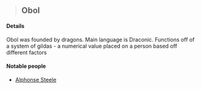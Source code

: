 >## Obol

#### Details

Obol was founded by dragons. Main language is Draconic. Functions off of a system of gildas - a numerical value placed on a person based off different factors 

#### Notable people

- [Alphonse Steele](../Characters/PCs/Alphonse%20Steele.md)


